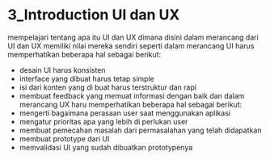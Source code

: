 # 3_Introduction UI dan UX

mempelajari tentang apa itu UI dan UX dimana disini dalam merancang dari UI dan UX memiliki nilai mereka sendiri seperti
dalam merancang UI harus memperhatikan beberapa hal sebagai berikut: 
- desain UI harus konsisten
- interface yang dibuat harus tetap simple
- isi dari konten yang di buat harus terstruktur dan rapi
- membuat feedback yang memuat informasi dengan baik
dan dalam merancang UX haru memperhatikan beberapa hal sebagai berikut:
- mengerti bagaimana perasaan user saat menggunakan aplikasi
- mengatur prioritas apa yang lebih di perlukan user
- membuat pemecahan masalah dari permasalahan yang telah didapatkan
- membuat prototype dari UI 
- memvalidasi UI yang sudah dibuatkan prototypenya

